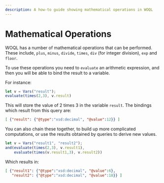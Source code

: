 ```yaml
---
description: A how-to guide showing mathematical operations in WOQL
---
```


# Mathematical Operations

WOQL has a number of mathematical operations that can be performed. These include, `plus`, `minus`, `divide`, `times`, `div` (for integer division), `exp` and `floor`.

To use these operations you need to `evaluate` an arithmetic expression, and then you will be able to bind the result to a variable.

For instance:

```javascript
let v = Vars("result");
evaluate(times(2,3), v.result)
```

This will store the value of 2 times 3 in the variable `result`. The bindings which result from this query are:

```json
[ {"result": {"@type":"xsd:decimal", "@value":12}} ]
```

You can also chain these together, to build up more complicated computations, or use the results obtained by queries to derive new values.

```javascript
let v = Vars("result1", "result2");
and(evaluate(times(2,3), v.result1),
    evaluate(times(v.result1,3), v.result2))
```

Which results in:

```json
[ {"result1": {"@type":"xsd:decimal", "@value":6},
   "result2": {"@type":"xsd:decimal", "@value":18}} ]
```
